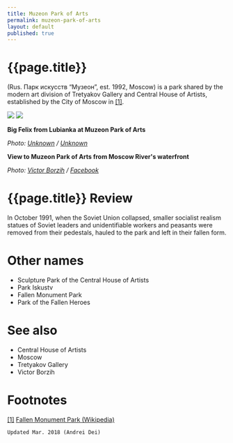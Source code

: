 ```yaml
---
title: Muzeon Park of Arts
permalink: muzeon-park-of-arts
layout: default
published: true
---
```


# {{page.title}}

(Rus. Парк искусств “Музеон”, est. 1992, Moscow) is a park shared by the modern art division of Tretyakov Gallery and Central House of Artists, established by the City of Moscow in <span id="a1">[\[1\]](#f1)</span>.

![](/encyclopedia/images/muzeon-1.jpg)
![](/encyclopedia/images/muzeon-2.jpg)


**Big Felix from Lubianka at Muzeon Park of Arts**

*Photo: [Unknown](index) / [Unknown](index)*

**View to Muzeon Park of Arts from Moscow River's waterfront**

*Photo: [Victor Borzih](index) / [Facebook](index)*


# {{page.title}} Review

In October 1991, when the Soviet Union collapsed, smaller socialist realism statues of Soviet leaders and unidentifiable workers and peasants were removed from their pedestals, hauled to the park and left in their fallen form.

# Other names

+ Sculpture Park of the Central House of Artists
+ Park Iskustv
+ Fallen Monument Park
+ Park of the Fallen Heroes


# See also

+ Central House of Artists
+ Moscow
+ Tretyakov Gallery
+ Victor Borzih

# Footnotes

[[1]](#a1) <span id="f1"></span> [Fallen Monument Park (Wikipedia)](https://en.wikipedia.org/wiki/Fallen_Monument_Park)

`Updated Mar. 2018 (Andrei Dei)`
